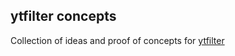 ## ytfilter concepts

Collection of ideas and proof of concepts for [ytfilter](https://github.com/kenf1/ytfilter)
